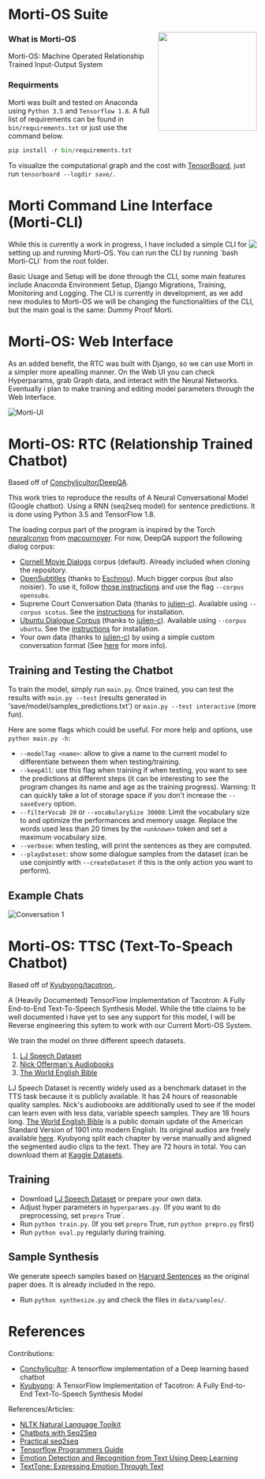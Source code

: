# Morti-OS Suite

<img align="right" width="200" src="https://github.com/dbarroso1/Morti-OS-Suite/blob/1.0.4/bin/en_docs/images/morti.png">

### What is Morti-OS


Morti-OS: Machine Operated Relationship Trained Input-Output System

### Requirments

Morti was built and tested on Anaconda using `Python 3.5` and `Tensorflow 1.8`. A full list of requirements can be found in `bin/requirements.txt` or just use the command below.

```python
pip install -r bin/requirements.txt
```

To visualize the computational graph and the cost with [TensorBoard](https://www.tensorflow.org/how_tos/summaries_and_tensorboard/), just run `tensorboard --logdir save/`.



# Morti Command Line Interface (Morti-CLI)
<img align="right" src="https://github.com/dbarroso1/Morti-OS-Suite/blob/1.0.4/bin/en_docs/images/cli.PNG">
While this is currently a work in progress, I have included a simple CLI for setting up and running Morti-OS. You can run the CLI by running `bash Morti-CLI` from the root folder.

Basic Usage and Setup will be done through the CLI, some main features include Anaconda Environment Setup, Django Migrations, Training, Monitoring and Logging. The CLI is currently in development, as we add new modules to Morti-OS we will be changing the functionalities of the CLI, but the main goal is the same: Dummy Proof Morti.

# Morti-OS: Web Interface
As an added benefit, the RTC was built with Django, so we can use Morti in a simpler more apealling manner. On the Web UI you can check Hyperparams, grab Graph data, and interact with the Neural Networks. Eventually i plan to make training and editing model parameters through the Web Interface.

![Morti-UI][2]

# Morti-OS: RTC (Relationship Trained Chatbot)
Based off of [Conchylicultor/DeepQA](https://github.com/Conchylicultor/DeepQA).

This work tries to reproduce the results of A Neural Conversational Model (Google chatbot). Using a RNN (seq2seq model) for sentence predictions. It is done using Python 3.5 and TensorFlow 1.8.

The loading corpus part of the program is inspired by the Torch [neuralconvo](https://github.com/macournoyer/neuralconvo) from [macournoyer](https://github.com/macournoyer). For now, DeepQA support the following dialog corpus:
 * [Cornell Movie Dialogs](http://www.cs.cornell.edu/~cristian/Cornell_Movie-Dialogs_Corpus.html) corpus (default). Already included when cloning the repository.
 * [OpenSubtitles](http://opus.lingfil.uu.se/OpenSubtitles.php) (thanks to [Eschnou](https://github.com/eschnou)). Much bigger corpus (but also noisier). To use it, follow [those instructions](data/opensubs/) and use the flag `--corpus opensubs`.
 * Supreme Court Conversation Data (thanks to [julien-c](https://github.com/julien-c)). Available using `--corpus scotus`. See the [instructions](data/scotus/) for installation.
 * [Ubuntu Dialogue Corpus](https://arxiv.org/abs/1506.08909) (thanks to [julien-c](https://github.com/julien-c)). Available using `--corpus ubuntu`. See the [instructions](data/ubuntu/) for installation.
 * Your own data (thanks to [julien-c](https://github.com/julien-c)) by using a simple custom conversation format (See [here](data/lightweight) for more info).


## Training and Testing the Chatbot

To train the model, simply run `main.py`. Once trained, you can test the results with `main.py --test` (results generated in 'save/model/samples_predictions.txt') or `main.py --test interactive` (more fun).

Here are some flags which could be useful. For more help and options, use `python main.py -h`:
 * `--modelTag <name>`: allow to give a name to the current model to differentiate between them when testing/training.
 * `--keepAll`: use this flag when training if when testing, you want to see the predictions at different steps (it can be interesting to see the program changes its name and age as the training progress). Warning: It can quickly take a lot of storage space if you don't increase the `--saveEvery` option.
 * `--filterVocab 20` or `--vocabularySize 30000`: Limit the vocabulary size to and optimize the performances and memory usage. Replace the words used less than 20 times by the `<unknown>` token and set a maximum vocabulary size.
 * `--verbose`: when testing, will print the sentences as they are computed.
 * `--playDataset`: show some dialogue samples from the dataset (can be use conjointly with `--createDataset` if this is the only action you want to perform).

## Example Chats
![Conversation 1][5]

# Morti-OS: TTSC (Text-To-Speach Chatbot)

Based off of [Kyubyong/tacotron
](https://github.com/Kyubyong/tacotron).

A (Heavily Documented) TensorFlow Implementation of Tacotron: A Fully End-to-End Text-To-Speech Synthesis Model. While the title claims to be well documented i have yet to see any support for this model, I will be Reverse engineering this sytem to work with our Current Morti-OS System.

We train the model on three different speech datasets.
  1. [LJ Speech Dataset](https://keithito.com/LJ-Speech-Dataset/)
  2. [Nick Offerman's Audiobooks](https://www.audible.com.au/search?searchNarrator=Nick+Offerman)
  3. [The World English Bible](https://www.kaggle.com/bryanpark/the-world-english-bible-speech-dataset)

LJ Speech Dataset is recently widely used as a benchmark dataset in the TTS task because it is publicly available. It has 24 hours of reasonable quality samples.
Nick's audiobooks are additionally used to see if the model can learn even with less data, variable speech samples. They are 18 hours long.
[The World English Bible](https://en.wikipedia.org/wiki/World_English_Bible) is a public domain update of the American Standard Version of 1901 into modern English. Its original audios are freely available [here](http://www.audiotreasure.com/webindex.htm). Kyubyong split each chapter by verse manually and aligned the segmented audio clips to the text. They are 72 hours in total. You can download them at [Kaggle Datasets](https://www.kaggle.com/bryanpark/the-world-english-bible-speech-dataset).

## Training
  * Download [LJ Speech Dataset](https://keithito.com/LJ-Speech-Dataset/) or prepare your own data.
  * Adjust hyper parameters in `hyperparams.py`. (If you want to do preprocessing, set `prepro` True`.
  *  Run `python train.py`. (If you set `prepro` True, run `python prepro.py` first)
  * Run `python eval.py` regularly during training.

## Sample Synthesis

We generate speech samples based on [Harvard Sentences](http://www.cs.columbia.edu/~hgs/audio/harvard.html) as the original paper does. It is already included in the repo.

  * Run `python synthesize.py` and check the files in `data/samples/`.


# References

Contributions:

- [Conchylicultor](https://github.com/Conchylicultor/DeepQA): A tensorflow implementation of a Deep learning based chatbot
- [Kyubyong](https://github.com/Kyubyong/tacotron): A TensorFlow Implementation of Tacotron: A Fully End-to-End Text-To-Speech Synthesis Model 

References/Articles:

- [NLTK Natural Language Toolkit](https://www.nltk.org/)
- [Chatbots with Seq2Seq](http://suriyadeepan.github.io/2016-06-28-easy-seq2seq/)
- [Practical seq2seq](http://suriyadeepan.github.io/2016-12-31-practical-seq2seq/)
- [Tensorflow Programmers Guide](https://www.tensorflow.org/programmers_guide/)
- [Emotion Detection and Recognition from Text Using Deep Learning](https://www.microsoft.com/developerblog/2015/11/29/emotion-detection-and-recognition-from-text-using-deep-learning/)
- [TextTone: Expressing Emotion Through Text](https://pdfs.semanticscholar.org/cde8/8eb104e3673e2abdee4806e0bbe32aa99e1d.pdf)

[1]:bin/en_docs/images/morti.png
[2]:https://github.com/dbarroso1/Morti-OS-Suite/blob/1.0.4/bin/en_docs/images/web-ui.PNG
[3]:bin/en_docs/images/cli2.png
[5]:https://github.com/dbarroso1/Morti-OS-Suite/blob/1.0.4/bin/en_docs/images/convos_2.jpeg